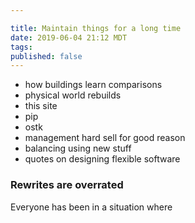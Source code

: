 ```yaml
---

title: Maintain things for a long time
date: 2019-06-04 21:12 MDT
tags:
published: false
---
```


- how buildings learn comparisons
- physical world rebuilds
- this site
- pip
- ostk
- management hard sell for good reason
- balancing using new stuff
- quotes on designing flexible software

### Rewrites are overrated
Everyone has been in a situation where
